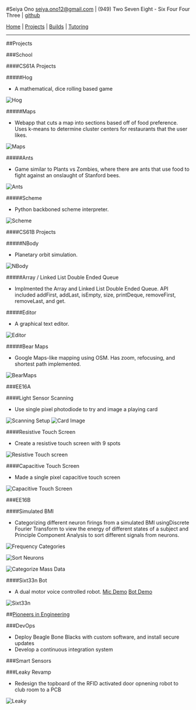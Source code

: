#Seiya Ono
<seiya.ono12@gmail.com> | (949) Two Seven Eight - Six Four Four Three | [github](https://github.com/onibrow)

[Home](/) | [Projects](/projects.html) | [Builds](/builds.html) | [Tutoring](/tutor.html)

-----

##Projects

###School

####CS61A Projects 

#####Hog

* A mathematical, dice rolling based game

![Hog](img/hog.png)

#####Maps

* Webapp that cuts a map into sections based off of food preference. Uses k-means to determine cluster centers for restaurants that the user likes. 

![Maps](img/maps.png)

#####Ants

* Game similar to Plants vs Zombies, where there are ants that use food to fight against an onslaught of Stanford bees.

![Ants](img/ants.png)

#####Scheme

* Python backboned scheme interpreter.

![Scheme](img/scheme.png)

####CS61B Projects 

#####NBody

* Planetary orbit simulation.

![NBody](img/nbody.png)

#####Array / Linked List Double Ended Queue

* Implmented the Array and Linked List Double Ended Queue. API included addFirst, addLast, isEmpty, size, printDeque, removeFirst, removeLast, and get.

#####Editor

* A graphical text editor.

![Editor](img/editor.png)

#####Bear Maps

* Google Maps-like mapping using OSM. Has zoom, refocusing, and shortest path implemented.

![BearMaps](img/bearmaps.jpg)

###EE16A

####Light Sensor Scanning

* Use single pixel photodiode to try and image a playing card

![Scanning Setup](img/scan.png)
![Card Image](img/card.png)

####Resistive Touch Screen

* Create a resistive touch screen with 9 spots

![Resistive Touch screen](img/res_touch.jpg)

####Capacitive Touch Screen

* Made a single pixel capacitive touch screen

![Capacitive Touch Screen](img/cap_touch.png)

###EE16B

####Simulated BMI

* Categorizing different neuron firings from a simulated BMI usingDiscrete Fourier Transform to view the energy of different states of a subject and Principle Component Analysis to sort different signals from neurons.

![Frequency Categories](img/freq.png)

![Sort Neurons](img/sort.png)

![Categorize Mass Data](img/pca.png)

####Sixt33n Bot

* A dual motor voice controlled robot. [Mic Demo](https://youtu.be/v12evuxo0WE) [Bot Demo](https://youtu.be/tMfif46MHRk)

![Sixt33n](img/car.jpg)

##[Pioneers in Engineering](https://pioneers.berkeley.edu/)

###DevOps

* Deploy Beagle Bone Blacks with custom software, and install secure updates 
* Develop a continuous integration system

###Smart Sensors

###Leaky Revamp

* Redesign the topboard of the RFID activated door opnening robot to club room to a PCB

![Leaky](img/leaky1.jpg)
